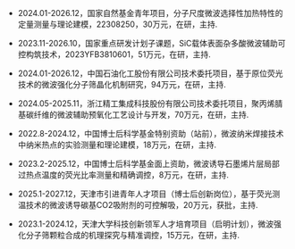 - 2024.01-2026.12，国家自然基金青年项目，分子尺度微波选择性加热特性的定量测量与理论建模，22308250，30万元，在研，主持.

- 2023.11-2026.10，国家重点研发计划子课题，SiC载体表面杂多酸微波辅助可控构筑技术，2023YFB3810601，51万元，在研，主持.

- 2024.01-2026.12，中国石油化工股份有限公司技术委托项目，基于原位荧光技术的微波强化分子筛晶化机制研究，94万元，在研，主持.

- 2024.05-2025.11，浙江精工集成科技股份有限公司技术委托项目，聚丙烯腈基碳纤维的微波辅助预氧化工艺设计与开发，70万元，在研，主持.

- 2022.8-2024.12，中国博士后科学基金特别资助（站前），微波纳米焊接技术中纳米热点的实验测量和理论建模，18万元，在研，主持.

- 2023.2-2025.12，中国博士后科学基金面上资助，微波诱导石墨烯片层局部过热点温度的荧光比率测量和精确调控，8万元，在研，主持.

- 2025.1-2027.12，天津市引进青年人才项目（博士后创新岗位），基于荧光测温技术的微波诱导碳基CO2吸附剂的可控解吸，20万元，获批，主持.

- 2023.1-2024.12，天津大学科技创新领军人才培育项目（启明计划），微波强化分子筛颗粒合成的机理探究与精准调控，15万元，在研，主持.